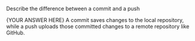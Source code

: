 Describe the difference between a commit and a push


{YOUR ANSWER HERE}
A commit saves changes to the local repository, while a push uploads those committed changes to a remote repository like GitHub.